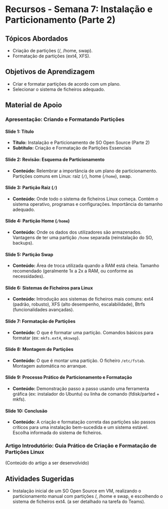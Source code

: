 # Recursos - Semana 7: Instalação e Particionamento (Parte 2)

## Tópicos Abordados
*   Criação de partições (/, /home, swap).
*   Formatação de partições (ext4, XFS).

## Objetivos de Aprendizagem
*   Criar e formatar partições de acordo com um plano.
*   Selecionar o sistema de ficheiros adequado.

## Material de Apoio

### Apresentação: Criando e Formatando Partições

#### Slide 1: Título
*   **Título:** Instalação e Particionamento de SO Open Source (Parte 2)
*   **Subtítulo:** Criação e Formatação de Partições Essenciais

#### Slide 2: Revisão: Esquema de Particionamento
*   **Conteúdo:** Relembrar a importância de um plano de particionamento. Partições comuns em Linux: raiz (`/`), home (`/home`), swap.

#### Slide 3: Partição Raiz (`/`)
*   **Conteúdo:** Onde todo o sistema de ficheiros Linux começa. Contém o sistema operativo, programas e configurações. Importância do tamanho adequado.

#### Slide 4: Partição Home (`/home`)
*   **Conteúdo:** Onde os dados dos utilizadores são armazenados. Vantagens de ter uma partição `/home` separada (reinstalação do SO, backups).

#### Slide 5: Partição Swap
*   **Conteúdo:** Área de troca utilizada quando a RAM está cheia. Tamanho recomendado (geralmente 1x a 2x a RAM, ou conforme as necessidades).

#### Slide 6: Sistemas de Ficheiros para Linux
*   **Conteúdo:** Introdução aos sistemas de ficheiros mais comuns: ext4 (padrão, robusto), XFS (alto desempenho, escalabilidade), Btrfs (funcionalidades avançadas).

#### Slide 7: Formatação de Partições
*   **Conteúdo:** O que é formatar uma partição. Comandos básicos para formatar (ex: `mkfs.ext4`, `mkswap`).

#### Slide 8: Montagem de Partições
*   **Conteúdo:** O que é montar uma partição. O ficheiro `/etc/fstab`. Montagem automática no arranque.

#### Slide 9: Processo Prático de Particionamento e Formatação
*   **Conteúdo:** Demonstração passo a passo usando uma ferramenta gráfica (ex: instalador do Ubuntu) ou linha de comando (fdisk/parted + mkfs).

#### Slide 10: Conclusão
*   **Conteúdo:** A criação e formatação correta das partições são passos críticos para uma instalação bem-sucedida e um sistema estável. Escolha informada do sistema de ficheiros.

### Artigo Introdutório: Guia Prático de Criação e Formatação de Partições Linux

(Conteúdo do artigo a ser desenvolvido)

## Atividades Sugeridas
*   Instalação inicial de um SO Open Source em VM, realizando o particionamento manual com partições /, /home e swap, e escolhendo o sistema de ficheiros ext4. (a ser detalhado na tarefa do Teams).


